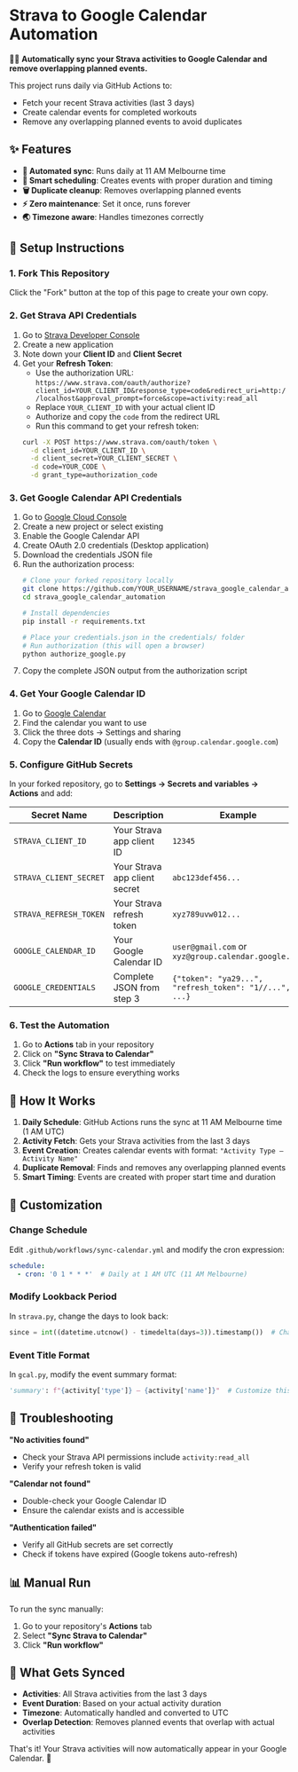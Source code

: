 # Strava to Google Calendar Automation

🏃‍♂️ **Automatically sync your Strava activities to Google Calendar and remove overlapping planned events.**

This project runs daily via GitHub Actions to:
- Fetch your recent Strava activities (last 3 days)
- Create calendar events for completed workouts
- Remove any overlapping planned events to avoid duplicates

## ✨ **Features**

- **🔄 Automated sync**: Runs daily at 11 AM Melbourne time
- **📅 Smart scheduling**: Creates events with proper duration and timing
- **🗑️ Duplicate cleanup**: Removes overlapping planned events
- **⚡ Zero maintenance**: Set it once, runs forever
- **🌏 Timezone aware**: Handles timezones correctly

## 🚀 **Setup Instructions**

### 1. **Fork This Repository**
Click the "Fork" button at the top of this page to create your own copy.

### 2. **Get Strava API Credentials**
1. Go to [Strava Developer Console](https://developers.strava.com/)
2. Create a new application
3. Note down your **Client ID** and **Client Secret**
4. Get your **Refresh Token**:
   - Use the authorization URL: `https://www.strava.com/oauth/authorize?client_id=YOUR_CLIENT_ID&response_type=code&redirect_uri=http://localhost&approval_prompt=force&scope=activity:read_all`
   - Replace `YOUR_CLIENT_ID` with your actual client ID
   - Authorize and copy the `code` from the redirect URL
   - Run this command to get your refresh token:
   ```bash
   curl -X POST https://www.strava.com/oauth/token \
     -d client_id=YOUR_CLIENT_ID \
     -d client_secret=YOUR_CLIENT_SECRET \
     -d code=YOUR_CODE \
     -d grant_type=authorization_code
   ```

### 3. **Get Google Calendar API Credentials**
1. Go to [Google Cloud Console](https://console.cloud.google.com/)
2. Create a new project or select existing
3. Enable the Google Calendar API
4. Create OAuth 2.0 credentials (Desktop application)
5. Download the credentials JSON file
6. Run the authorization process:
   ```bash
   # Clone your forked repository locally
   git clone https://github.com/YOUR_USERNAME/strava_google_calendar_automation.git
   cd strava_google_calendar_automation
   
   # Install dependencies
   pip install -r requirements.txt
   
   # Place your credentials.json in the credentials/ folder
   # Run authorization (this will open a browser)
   python authorize_google.py
   ```
7. Copy the complete JSON output from the authorization script

### 4. **Get Your Google Calendar ID**
1. Go to [Google Calendar](https://calendar.google.com/)
2. Find the calendar you want to use
3. Click the three dots → Settings and sharing
4. Copy the **Calendar ID** (usually ends with `@group.calendar.google.com`)

### 5. **Configure GitHub Secrets**
In your forked repository, go to **Settings → Secrets and variables → Actions** and add:

| Secret Name | Description | Example |
|-------------|-------------|---------|
| `STRAVA_CLIENT_ID` | Your Strava app client ID | `12345` |
| `STRAVA_CLIENT_SECRET` | Your Strava app client secret | `abc123def456...` |
| `STRAVA_REFRESH_TOKEN` | Your Strava refresh token | `xyz789uvw012...` |
| `GOOGLE_CALENDAR_ID` | Your Google Calendar ID | `user@gmail.com` or `xyz@group.calendar.google.com` |
| `GOOGLE_CREDENTIALS` | Complete JSON from step 3 | `{"token": "ya29...", "refresh_token": "1//...", ...}` |

### 6. **Test the Automation**
1. Go to **Actions** tab in your repository
2. Click on **"Sync Strava to Calendar"**
3. Click **"Run workflow"** to test immediately
4. Check the logs to ensure everything works

## 📅 **How It Works**

1. **Daily Schedule**: GitHub Actions runs the sync at 11 AM Melbourne time (1 AM UTC)
2. **Activity Fetch**: Gets your Strava activities from the last 3 days
3. **Event Creation**: Creates calendar events with format: `"Activity Type – Activity Name"`
4. **Duplicate Removal**: Finds and removes any overlapping planned events
5. **Smart Timing**: Events are created with proper start time and duration

## 🔧 **Customization**

### Change Schedule
Edit `.github/workflows/sync-calendar.yml` and modify the cron expression:
```yaml
schedule:
  - cron: '0 1 * * *'  # Daily at 1 AM UTC (11 AM Melbourne)
```

### Modify Lookback Period
In `strava.py`, change the days to look back:
```python
since = int((datetime.utcnow() - timedelta(days=3)).timestamp())  # Change 3 to your preference
```

### Event Title Format
In `gcal.py`, modify the event summary format:
```python
'summary': f"{activity['type']} – {activity['name']}"  # Customize this line
```

## 🐛 **Troubleshooting**

**"No activities found"**
- Check your Strava API permissions include `activity:read_all`
- Verify your refresh token is valid

**"Calendar not found"**
- Double-check your Google Calendar ID
- Ensure the calendar exists and is accessible

**"Authentication failed"**
- Verify all GitHub secrets are set correctly
- Check if tokens have expired (Google tokens auto-refresh)

## 📊 **Manual Run**

To run the sync manually:
1. Go to your repository's **Actions** tab
2. Select **"Sync Strava to Calendar"**
3. Click **"Run workflow"**

## 🎯 **What Gets Synced**

- **Activities**: All Strava activities from the last 3 days
- **Event Duration**: Based on your actual activity duration
- **Timezone**: Automatically handled and converted to UTC
- **Overlap Detection**: Removes planned events that overlap with actual activities

That's it! Your Strava activities will now automatically appear in your Google Calendar. 🎉 
